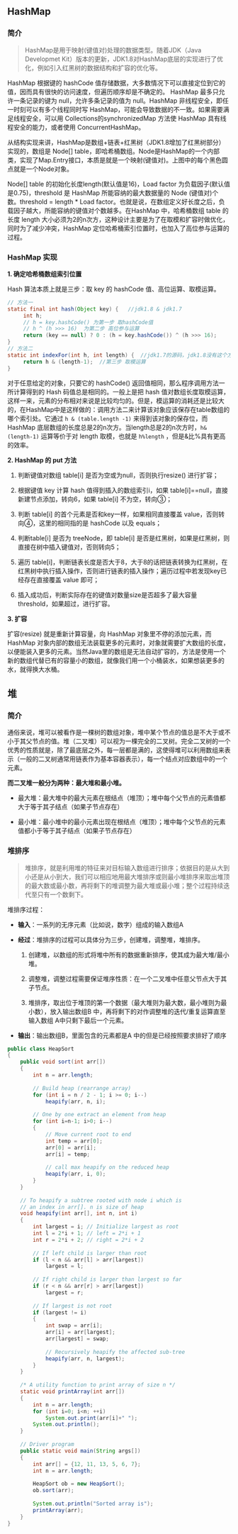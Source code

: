 ## HashMap

### 简介

> HashMap是用于映射(键值对)处理的数据类型。随着JDK（Java Developmet Kit）版本的更新，JDK1.8对HashMap底层的实现进行了优化，例如引入红黑树的数据结构和扩容的优化等。

HashMap 根据键的 hashCode 值存储数据，大多数情况下可以直接定位到它的值，因而具有很快的访问速度，但遍历顺序却是不确定的。 HashMap 最多只允许一条记录的键为 null，允许多条记录的值为 null。HashMap 非线程安全，即任一时刻可以有多个线程同时写 HashMap，可能会导致数据的不一致。如果需要满足线程安全，可以用 Collections的synchronizedMap 方法使 HashMap 具有线程安全的能力，或者使用 ConcurrentHashMap。

从结构实现来讲，HashMap是数组+链表+红黑树（JDK1.8增加了红黑树部分）实现的，数组是 Node[] table，即哈希桶数组。Node是HashMap的一个内部类，实现了Map.Entry接口，本质是就是一个映射(键值对)。上图中的每个黑色圆点就是一个Node对象。

Node[] table 的初始化长度length(默认值是16)，Load factor 为负载因子(默认值是0.75)，threshold 是 HashMap 所能容纳的最大数据量的 Node (键值对)个数。threshold = length * Load factor。也就是说，在数组定义好长度之后，负载因子越大，所能容纳的键值对个数越多。在HashMap 中，哈希桶数组 table 的长度 length 大小必须为2的n次方，这种设计主要是为了在取模和扩容时做优化，同时为了减少冲突，HashMap 定位哈希桶索引位置时，也加入了高位参与运算的过程。

### HashMap 实现

**1. 确定哈希桶数组索引位置**

Hash 算法本质上就是三步：取 key 的 hashCode 值、高位运算、取模运算。

```java
// 方法一
static final int hash(Object key) {   //jdk1.8 & jdk1.7
     int h;
     // h = key.hashCode() 为第一步 取hashCode值
     // h ^ (h >>> 16)  为第二步 高位参与运算
     return (key == null) ? 0 : (h = key.hashCode()) ^ (h >>> 16);
}
// 方法二
static int indexFor(int h, int length) {  //jdk1.7的源码，jdk1.8没有这个方法，但是实现原理一样的
     return h & (length-1);  //第三步 取模运算
}
```

对于任意给定的对象，只要它的 hashCode() 返回值相同，那么程序调用方法一所计算得到的 Hash 码值总是相同的。一般上是把 hash 值对数组长度取模运算，这样一来，元素的分布相对来说是比较均匀的。但是，模运算的消耗还是比较大的，在HashMap中是这样做的：调用方法二来计算该对象应该保存在table数组的哪个索引处。它通过 `h & (table.length -1)` 来得到该对象的保存位，而 HashMap 底层数组的长度总是2的n次方。当length总是2的n次方时，`h& (length-1)` 运算等价于对 length 取模，也就是 `h%length` ，但是&比%具有更高的效率。

**2. HashMap 的 put 方法**

1. 判断键值对数组 table[i] 是否为空或为null，否则执行resize() 进行扩容；

2. 根据键值 key 计算 hash 值得到插入的数组索引i，如果 table[i]==null，直接新建节点添加，转向6，如果 table[i] 不为空，转向③；

3. 判断 table[i] 的首个元素是否和key一样，如果相同直接覆盖 value，否则转向④，这里的相同指的是 hashCode 以及 equals；

4. 判断table[i] 是否为 treeNode，即 table[i] 是否是红黑树，如果是红黑树，则直接在树中插入键值对，否则转向5；

5. 遍历 table[i]，判断链表长度是否大于8，大于8的话把链表转换为红黑树，在红黑树中执行插入操作，否则进行链表的插入操作；遍历过程中若发现key已经存在直接覆盖 value 即可；

6. 插入成功后，判断实际存在的键值对数量size是否超多了最大容量threshold，如果超过，进行扩容。

**3. 扩容**

扩容(resize) 就是重新计算容量，向 HashMap 对象里不停的添加元素，而 HashMap 对象内部的数组无法装载更多的元素时，对象就需要扩大数组的长度，以便能装入更多的元素。当然Java里的数组是无法自动扩容的，方法是使用一个新的数组代替已有的容量小的数组，就像我们用一个小桶装水，如果想装更多的水，就得换大水桶。

## 堆

### 简介

通俗来说，堆可以被看作是一棵树的数组对象，堆中某个节点的值总是不大于或不小于其父节点的值。堆（二叉堆）可以视为一棵完全的二叉树。完全二叉树的一个优秀的性质就是，除了最底层之外，每一层都是满的，这使得堆可以利用数组来表示（一般的二叉树通常用链表作为基本容器表示），每一个结点对应数组中的一个元素。

**而二叉堆一般分为两种：最大堆和最小堆。**

* 最大堆：最大堆中的最大元素在根结点（堆顶）；堆中每个父节点的元素值都大于等于其子结点（如果子节点存在）

* 最小堆：最小堆中的最小元素出现在根结点（堆顶）；堆中每个父节点的元素值都小于等于其子结点（如果子节点存在）

### 堆排序

> 堆排序，就是利用堆的特征来对目标输入数组进行排序；依据目的是从大到小还是从小到大，我们可以相应地用最大堆排序或则最小堆排序来取出堆顶的最大数或最小数，再将剩下的堆调整为最大堆或最小堆；整个过程持续迭代至只有一个数剩下。

堆排序过程：

* **输入**：一系列的无序元素（比如说，数字）组成的输入数组A

* **经过**：堆排序的过程可以具体分为三步，创建堆，调整堆，堆排序。

	1. 创建堆，以数组的形式将堆中所有的数据重新排序，使其成为最大堆/最小堆。

	2. 调整堆，调整过程需要保证堆序性质：在一个二叉堆中任意父节点大于其子节点。

	3. 堆排序，取出位于堆顶的第一个数据（最大堆则为最大数，最小堆则为最小数），放入输出数组B 中，再将剩下的对作调整堆的迭代/重复运算直至输入数组 A中只剩下最后一个元素。

* **输出**：输出数组B，里面包含的元素都是A 中的但是已经按照要求排好了顺序

```java
public class HeapSort 
{ 
    public void sort(int arr[]) 
    { 
        int n = arr.length; 
  
        // Build heap (rearrange array) 
        for (int i = n / 2 - 1; i >= 0; i--) 
            heapify(arr, n, i); 
  
        // One by one extract an element from heap 
        for (int i=n-1; i>0; i--) 
        { 
            // Move current root to end 
            int temp = arr[0]; 
            arr[0] = arr[i]; 
            arr[i] = temp; 
  
            // call max heapify on the reduced heap 
            heapify(arr, i, 0); 
        } 
    } 
  
    // To heapify a subtree rooted with node i which is 
    // an index in arr[]. n is size of heap 
    void heapify(int arr[], int n, int i) 
    { 
        int largest = i; // Initialize largest as root 
        int l = 2*i + 1; // left = 2*i + 1 
        int r = 2*i + 2; // right = 2*i + 2 
  
        // If left child is larger than root 
        if (l < n && arr[l] > arr[largest]) 
            largest = l; 
  
        // If right child is larger than largest so far 
        if (r < n && arr[r] > arr[largest]) 
            largest = r; 
  
        // If largest is not root 
        if (largest != i) 
        { 
            int swap = arr[i]; 
            arr[i] = arr[largest]; 
            arr[largest] = swap; 
  
            // Recursively heapify the affected sub-tree 
            heapify(arr, n, largest); 
        } 
    } 
  
    /* A utility function to print array of size n */
    static void printArray(int arr[]) 
    { 
        int n = arr.length; 
        for (int i=0; i<n; ++i) 
            System.out.print(arr[i]+" "); 
        System.out.println(); 
    } 
  
    // Driver program 
    public static void main(String args[]) 
    { 
        int arr[] = {12, 11, 13, 5, 6, 7}; 
        int n = arr.length; 
  
        HeapSort ob = new HeapSort(); 
        ob.sort(arr); 
  
        System.out.println("Sorted array is"); 
        printArray(arr); 
    } 
} 
```
